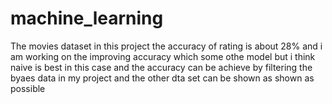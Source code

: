 # machine_learning
The movies dataset in this project the accuracy of rating is about 28% and i am working on the improving accuracy which some othe model but i think naive is best in this case and the accuracy can be achieve by filtering the byaes data in my project and the other dta set can be shown as shown as possible
